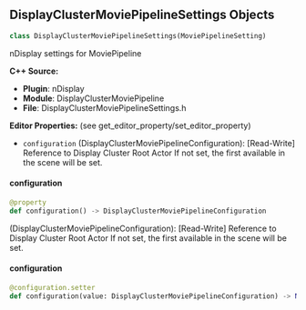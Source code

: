 ## DisplayClusterMoviePipelineSettings Objects

```python
class DisplayClusterMoviePipelineSettings(MoviePipelineSetting)
```

nDisplay settings for MoviePipeline

**C++ Source:**

- **Plugin**: nDisplay
- **Module**: DisplayClusterMoviePipeline
- **File**: DisplayClusterMoviePipelineSettings.h

**Editor Properties:** (see get_editor_property/set_editor_property)

- ``configuration`` (DisplayClusterMoviePipelineConfiguration):  [Read-Write] Reference to Display Cluster Root Actor
  If not set, the first available in the scene will be set.

<a id="unreal.DisplayClusterMoviePipelineSettings.configuration"></a>

#### configuration

```python
@property
def configuration() -> DisplayClusterMoviePipelineConfiguration
```

(DisplayClusterMoviePipelineConfiguration):  [Read-Write] Reference to Display Cluster Root Actor
If not set, the first available in the scene will be set.

<a id="unreal.DisplayClusterMoviePipelineSettings.configuration"></a>

#### configuration

```python
@configuration.setter
def configuration(value: DisplayClusterMoviePipelineConfiguration) -> None
```

<a id="unreal.DisplayClusterMoviePipelineViewportPassBase"></a>